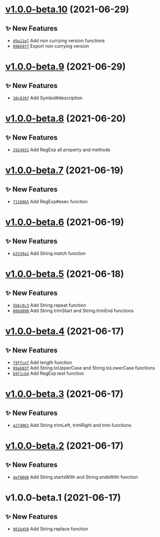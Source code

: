 # [v1.0.0-beta.10](https://github.com/TomokiMiyauci/core-fn/compare/v1.0.0-beta.9...v1.0.0-beta.10) (2021-06-29)

## ✨ New Features
- [`d9a11e7`](https://github.com/TomokiMiyauci/core-fn/commit/d9a11e7)   Add non currying version functions 
- [`0966977`](https://github.com/TomokiMiyauci/core-fn/commit/0966977)   Export non currying version

# [v1.0.0-beta.9](https://github.com/TomokiMiyauci/core-fn/compare/v1.0.0-beta.8...v1.0.0-beta.9) (2021-06-29)

## ✨ New Features
- [`38c828f`](https://github.com/TomokiMiyauci/core-fn/commit/38c828f)   Add Symbol#description

# [v1.0.0-beta.8](https://github.com/TomokiMiyauci/core-fn/compare/v1.0.0-beta.7...v1.0.0-beta.8) (2021-06-20)

## ✨ New Features
- [`2924931`](https://github.com/TomokiMiyauci/core-fn/commit/2924931)   Add RegExp all property and methods

# [v1.0.0-beta.7](https://github.com/TomokiMiyauci/core-fn/compare/v1.0.0-beta.6...v1.0.0-beta.7) (2021-06-19)

## ✨ New Features
- [`7116865`](https://github.com/TomokiMiyauci/core-fn/commit/7116865)   Add RegExp#exec function

# [v1.0.0-beta.6](https://github.com/TomokiMiyauci/core-fn/compare/v1.0.0-beta.5...v1.0.0-beta.6) (2021-06-19)

## ✨ New Features
- [`b3339a1`](https://github.com/TomokiMiyauci/core-fn/commit/b3339a1)   Add String.match function

# [v1.0.0-beta.5](https://github.com/TomokiMiyauci/core-fn/compare/v1.0.0-beta.4...v1.0.0-beta.5) (2021-06-18)

## ✨ New Features
- [`5b6c8c3`](https://github.com/TomokiMiyauci/core-fn/commit/5b6c8c3)   Add String.repeat function 
- [`08bd098`](https://github.com/TomokiMiyauci/core-fn/commit/08bd098)   Add String.trimStart and String.trimEnd functions

# [v1.0.0-beta.4](https://github.com/TomokiMiyauci/core-fn/compare/v1.0.0-beta.3...v1.0.0-beta.4) (2021-06-17)

## ✨ New Features
- [`f9ffce7`](https://github.com/TomokiMiyauci/core-fn/commit/f9ffce7)   Add length function 
- [`99ab03f`](https://github.com/TomokiMiyauci/core-fn/commit/99ab03f)   Add String.toUpperCase and String.toLowerCase functions 
- [`b9f1cb4`](https://github.com/TomokiMiyauci/core-fn/commit/b9f1cb4)   Add RegExp.test function

# [v1.0.0-beta.3](https://github.com/TomokiMiyauci/core-fn/compare/v1.0.0-beta.2...v1.0.0-beta.3) (2021-06-17)

## ✨ New Features
- [`a27d061`](https://github.com/TomokiMiyauci/core-fn/commit/a27d061)   Add String trimLeft, trimRight and trim functions

# [v1.0.0-beta.2](https://github.com/TomokiMiyauci/core-fn/compare/v1.0.0-beta.1...v1.0.0-beta.2) (2021-06-17)

## ✨ New Features
- [`4ef80d0`](https://github.com/TomokiMiyauci/core-fn/commit/4ef80d0)   Add String.startsWith and String.endsWith function

# v1.0.0-beta.1 (2021-06-17)

## ✨ New Features
- [`901b458`](https://github.com/TomokiMiyauci/core-fn/commit/901b458)   Add String.replace function
